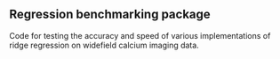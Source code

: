 ## Regression benchmarking package

Code for testing the accuracy and speed of various implementations of ridge regression on widefield calcium imaging data.




